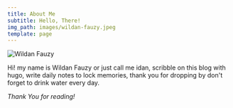 ```yaml
---
title: About Me
subtitle: Hello, There!
img_path: images/wildan-fauzy.jpeg
template: page
---
```


![Wildan Fauzy](/images/aidan.jpg)

Hi! my name is Wildan Fauzy or just call me idan, scribble on this blog with hugo, write daily notes to lock memories, thank you for dropping by don't forget to drink water every day.

*Thank You for reading!*
